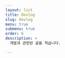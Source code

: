```yaml
---
layout: list
title: Devlog
slug: devlog
menu: true
submenu: true
order: 6
description: >
  개발과 관련된 글을 적습니다.

---
```

